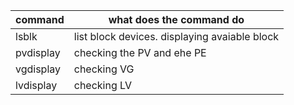 
| command | what does the command do |
| ---- | ---- |
| lsblk | list block devices. displaying avaiable block |
| pvdisplay | checking the PV and ehe PE|
| vgdisplay | checking VG |
| lvdisplay | checking LV |

